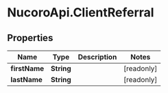 # NucoroApi.ClientReferral

## Properties

Name | Type | Description | Notes
------------ | ------------- | ------------- | -------------
**firstName** | **String** |  | [readonly] 
**lastName** | **String** |  | [readonly] 


